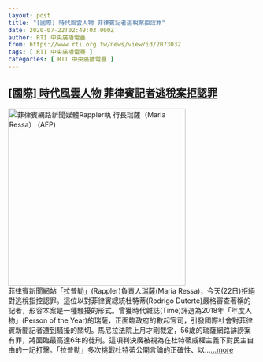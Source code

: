```yaml
---
layout: post
title: "[國際] 時代風雲人物 菲律賓記者逃稅案拒認罪"
date: 2020-07-22T02:49:03.000Z
author: RTI 中央廣播電臺
from: https://www.rti.org.tw/news/view/id/2073032
tags: [ RTI 中央廣播電臺 ]
categories: [ RTI 中央廣播電臺 ]
---
```

<!--1595386143000-->
[[國際] 時代風雲人物 菲律賓記者逃稅案拒認罪](https://www.rti.org.tw/news/view/id/2073032)
------

<div>
<img src="https://static.rti.org.tw/assets/thumbnails/2019/02/14/b7ea520c06138e90441b1e8eaf3d7777.jpg" width="360" alt="菲律賓網路新聞媒體Rappler執 行長瑞薩（Maria Ressa） (AFP)" title="菲律賓網路新聞媒體Rappler執 行長瑞薩（Maria Ressa） (AFP)"><br>菲律賓新聞網站「拉普勒」(Rappler)負責人瑞薩(Maria Ressa)，今天(22日)拒絕對逃稅指控認罪。這位以對菲律賓總統杜特蒂(Rodrigo Duterte)嚴格審查著稱的記者，形容本案是一種騷擾的形式。曾獲時代雜誌(Time)評選為2018年「年度人物」(Person of the Year)的瑞薩，正面臨政府的數起官司，引發國際社會對菲律賓新聞記者遭到騷擾的關切。馬尼拉法院上月才剛裁定，56歲的瑞薩網路誹謗案有罪，將面臨最高達6年的徒刑。這項判決廣被視為在杜特蒂威權主義下對民主自由的一記打擊。「拉普勒」多次挑戰杜特蒂公開言論的正確性、以...<a target="_blank" href="https://www.rti.org.tw/news/view/id/2073032">...more</a>
</div>
